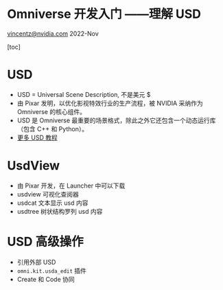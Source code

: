 # Omniverse 开发入门 ——理解 USD
vincentz@nvidia.com
2022-Nov



[toc]

# USD

- USD = Universal Scene Description, 不是美元 $
- 由 Pixar 发明，以优化影视特效行业的生产流程，被 NVIDIA 采纳作为 Omniverse 的核心组件。
- USD 是 Omniverse 最重要的场景格式，除此之外它还包含一个动态运行库（包含 C++ 和 Python）。
- [更多 USD 教程](https://graphics.pixar.com/usd/release/dl_downloads.html)

# UsdView

- 由 Pixar 开发，在 Launcher 中可以下载
- usdview 可视化查阅器
- usdcat 文本显示 usd 内容
- usdtree 树状结构罗列 usd 内容

# USD 高级操作

- 引用外部 USD
- `omni.kit.usda_edit` 插件
- Create 和 Code 协同